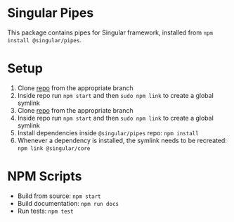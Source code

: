 # Singular Pipes

This package contains pipes for Singular framework, installed from `npm install @singular/pipes`.

# Setup

  1. Clone [repo](https://github.com/singularframework/core) from the appropriate branch
  2. Inside repo run `npm start` and then `sudo npm link` to create a global symlink
  3. Clone [repo](https://github.com/singularframework/validators) from the appropriate branch
  4. Inside repo run `npm start` and then `sudo npm link` to create a global symlink
  5. Install dependencies inside `@singular/pipes` repo: `npm install`
  6. Whenever a dependency is installed, the symlink needs to be recreated: `npm link @singular/core`

# NPM Scripts

  - Build from source: `npm start`
  - Build documentation: `npm run docs`
  - Run tests: `npm test`
